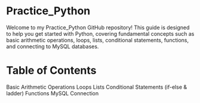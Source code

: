 # Practice_Python

Welcome to my Practice_Python GitHub repository! This guide is designed to help you get started with Python, covering fundamental concepts such as basic arithmetic operations, loops, lists, conditional statements, functions, and connecting to MySQL databases.


# Table of Contents
Basic Arithmetic Operations
Loops
Lists
Conditional Statements (if-else & ladder)
Functions
MySQL Connection
